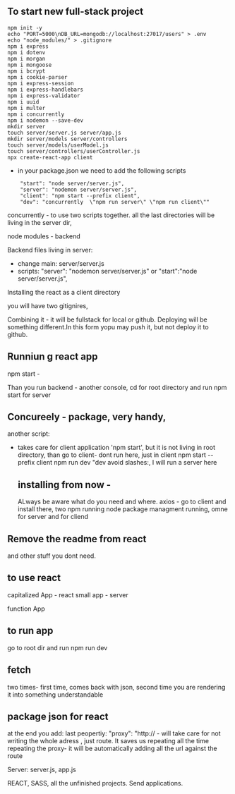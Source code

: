 ## To start new full-stack project

```
npm init -y
echo "PORT=5000\nDB_URL=mongodb://localhost:27017/users" > .env
echo "node_modules/" > .gitignore
npm i express
npm i dotenv
npm i morgan
npm i mongoose
npm i bcrypt
npm i cookie-parser
npm i express-session
npm i express-handlebars
npm i express-validator
npm i uuid
npm i multer
npm i concurrently
npm i nodemon --save-dev
mkdir server
touch server/server.js server/app.js
mkdir server/models server/controllers
touch server/models/userModel.js
touch server/controllers/userController.js
npx create-react-app client

```

- in your package.json we need to add the following scripts

```
    "start": "node server/server.js",
    "server": "nodemon server/server.js",
    "client": "npm start --prefix client",
    "dev": "concurrently  \"npm run server\" \"npm run client\""

```

concurrently - to use two scripts together.
all the last directories will be living in the server dir,

node modules - backend

Backend files living in server:

- change main: server/server.js
- scripts: "server": "nodemon server/server.js" or "start":"node server/server.js",

Installing the react as a client directory

you will have two gitignires,

Combining it - it will be fullstack for local or github. Deploying will be something different.In this form yopu may push it, but not deploy it to github.

## Runniun g react app

npm start -

Than you run backend - another console, cd for root directory and run npm start for server

## Concureely - package, very handy,

another script:

- takes care for client application 'npm start',
  but it is not living in root directory, than go to client- dont run here, just in client
  npm start --prefix client
  npm run dev
  "dev
  avoid slashes:, I will run a server here

  ## installing from now -

  ALways be aware what do you need and where.
  axios - go to client and install there,
  two npm running node package managment running, omne for server and for cliend

## Remove the readme from react

and other stuff you dont need.

## to use react

capitalized App - react
small app - server

function App

## to run app

go to root dir and run
npm run dev

## fetch

two times- first time, comes back with json, second time you are rendering it into something understandable

## package json for react

at the end you add:
last peopertiy:
"proxy": "http:// - will take care for not writing the whole adress , just route. It saves us repeating all the time repeating the proxy- it will be automatically adding all the url against the route

Server: server.js, app.js

REACT, SASS, all the unfinished projects.
Send applications.
